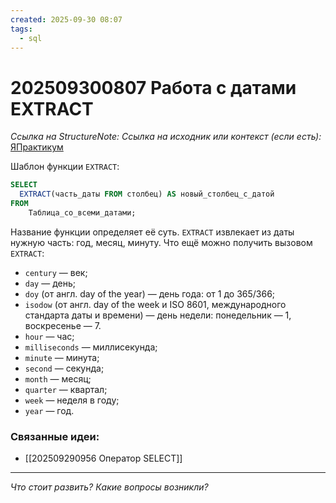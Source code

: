 ```yaml
---
created: 2025-09-30 08:07
tags:
  - sql
---
```

# 202509300807 Работа с датами EXTRACT

*Ссылка на StructureNote:*
*Ссылка на исходник или контекст (если есть):* [ЯПрактикум](https://practicum.yandex.ru/learn/backend-nodejs/courses/a4214ab0-2146-4152-b90e-651bf4c7ca5e/sprints/564244/topics/1b53ba64-4733-4307-b1cd-4bdadedf0af9/lessons/f4af078a-3ccd-4b1f-a759-a3cb744062d9/)

Шаблон функции `EXTRACT`:

```sql
SELECT
  EXTRACT(часть_даты FROM столбец) AS новый_столбец_с_датой 
FROM 
    Таблица_со_всеми_датами;
```

Название функции определяет её суть. `EXTRACT` извлекает из даты нужную часть: год, месяц, минуту. Что ещё можно получить вызовом `EXTRACT`:

- `century` — век;
- `day` — день;
- `doy` (от англ. day of the year) — день года: от 1 до 365/366;
- `isodow` (от англ. day of the week и ISO 8601, международного стандарта даты и времени) — день недели: понедельник — 1, воскресенье — 7.
- `hour` — час;
- `milliseconds` — миллисекунда;
- `minute` — минута;
- `second` — секунда;
- `month` — месяц;
- `quarter` — квартал;
- `week` — неделя в году;
- `year` — год.

### Связанные идеи:

* [[202509290956 Оператор SELECT]]

---

*Что стоит развить? Какие вопросы возникли?*
